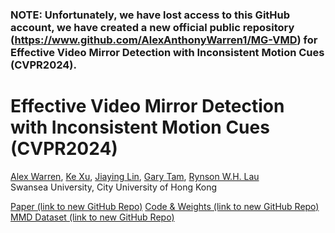 ### NOTE: Unfortunately, we have lost access to this GitHub account, we have created a new official public repository (https://www.github.com/AlexAnthonyWarren1/MG-VMD) for Effective Video Mirror Detection with Inconsistent Motion Cues (CVPR2024).

# Effective Video Mirror Detection with Inconsistent Motion Cues (CVPR2024)
[Alex Warren](https://alex-warren.co.uk), [Ke Xu](https://kkbless.github.io), [Jiaying Lin](https://jiaying.link), [Gary Tam](https://sites.google.com/site/csgarykl/home?authuser=0), [Rynson W.H. Lau](https://www.cs.cityu.edu.hk/~rynson/)
<br> Swansea University, City University of Hong Kong

[Paper (link to new GitHub Repo)](https://www.github.com/AlexAnthonyWarren1/MG-VMD)
[Code & Weights (link to new GitHub Repo)](https://www.github.com/AlexAnthonyWarren1/MG-VMD)
[MMD Dataset (link to new GitHub Repo)](https://www.github.com/AlexAnthonyWarren1/MG-VMD)

